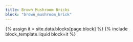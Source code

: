 ```yaml
---
title: Brown Mushroom Bricks
block: "brown_mushroom_brick"
---
```


{% assign it = site.data.blocks[page.block] %}
{% include block_template.liquid block=it %}

